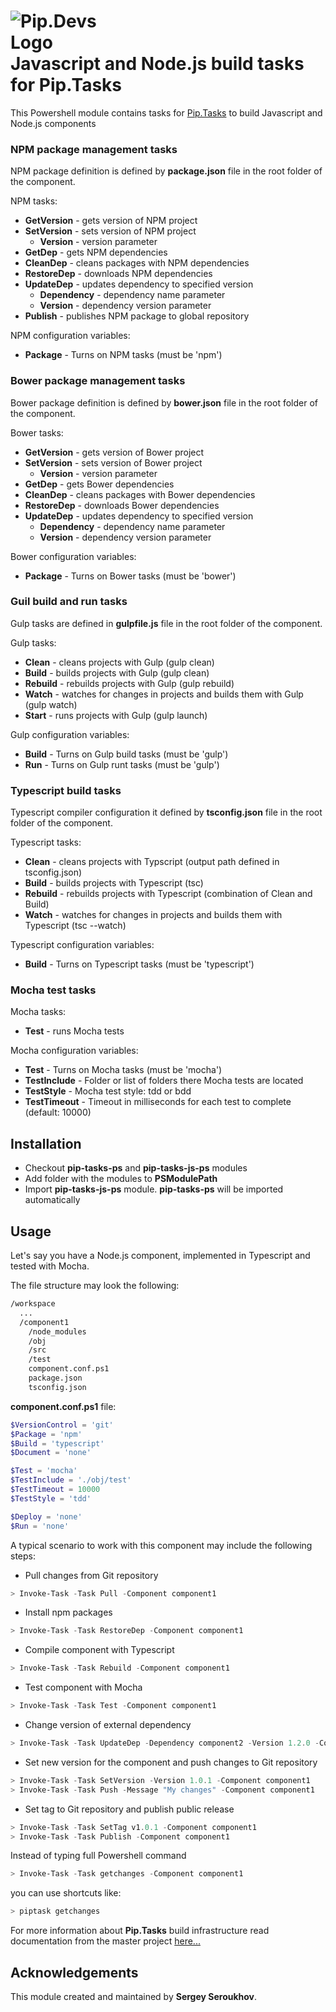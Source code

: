 # <img src="https://github.com/pip-tasks/pip-tasks-ps/raw/master/artifacts/logo.png" alt="Pip.Devs Logo" style="max-width:30%"> <br/> Javascript and Node.js build tasks for Pip.Tasks

This Powershell module contains tasks for [Pip.Tasks](https://github.com/pip-tasks/pip-tasks-ps) to build Javascript and Node.js components

### NPM package management tasks

NPM package definition is defined by **package.json** file in the root folder of the component.

NPM tasks:
* **GetVersion** - gets version of NPM project
* **SetVersion** - sets version of NPM project
  - **Version** - version parameter
* **GetDep** - gets NPM dependencies
* **CleanDep** - cleans packages with NPM dependencies
* **RestoreDep** - downloads NPM dependencies 
* **UpdateDep** - updates dependency to specified version
  - **Dependency** - dependency name parameter
  - **Version** - dependency version parameter
* **Publish** - publishes NPM package to global repository

NPM configuration variables:
* **Package** - Turns on NPM tasks (must be 'npm')

### Bower package management tasks

Bower package definition is defined by **bower.json** file in the root folder of the component.

Bower tasks:
* **GetVersion** - gets version of Bower project
* **SetVersion** - sets version of Bower project
  - **Version** - version parameter
* **GetDep** - gets Bower dependencies
* **CleanDep** - cleans packages with Bower dependencies
* **RestoreDep** - downloads Bower dependencies
* **UpdateDep** - updates dependency to specified version
  - **Dependency** - dependency name parameter
  - **Version** - dependency version parameter

Bower configuration variables:
* **Package** - Turns on Bower tasks (must be 'bower')

### Guil build and run tasks

Gulp tasks are defined in **gulpfile.js** file in the root folder of the component.

Gulp tasks:
* **Clean** - cleans projects with Gulp (gulp clean)
* **Build** - builds projects  with Gulp (gulp clean)
* **Rebuild** - rebuilds projects with Gulp (gulp rebuild)
* **Watch** - watches for changes in projects and builds them with Gulp (gulp watch)
* **Start** - runs projects with Gulp (gulp launch)

Gulp configuration variables:
* **Build** - Turns on Gulp build tasks (must be 'gulp')
* **Run** - Turns on Gulp runt tasks (must be 'gulp')

### Typescript build tasks

Typescript compiler configuration it defined by **tsconfig.json** file in the root folder of the component.

Typescript tasks:
* **Clean** - cleans projects with Typscript (output path defined in tsconfig.json)
* **Build** - builds projects  with Typescript (tsc)
* **Rebuild** - rebuilds projects with Typescript (combination of Clean and Build)
* **Watch** - watches for changes in projects and builds them with Typescript (tsc --watch)

Typescript configuration variables:
* **Build** - Turns on Typescript tasks (must be 'typescript')

### Mocha test tasks

Mocha tasks:
* **Test** - runs Mocha tests

Mocha configuration variables:
* **Test** - Turns on Mocha tasks (must be 'mocha')
* **TestInclude** - Folder or list of folders there Mocha tests are located
* **TestStyle** - Mocha test style: tdd or bdd
* **TestTimeout** - Timeout in milliseconds for each test to complete (default: 10000)

## Installation

* Checkout **pip-tasks-ps** and **pip-tasks-js-ps** modules
* Add folder with the modules to **PSModulePath**
* Import **pip-tasks-js-ps** module. **pip-tasks-ps** will be imported automatically

## Usage

Let's say you have a Node.js component, implemented in Typescript and tested with Mocha.

The file structure may look the following:
```bash
/workspace
  ...
  /component1
    /node_modules
    /obj
    /src
    /test
    component.conf.ps1
    package.json
    tsconfig.json
```

**component.conf.ps1** file:
```powershell
$VersionControl = 'git'
$Package = 'npm'
$Build = 'typescript'
$Document = 'none'

$Test = 'mocha'
$TestInclude = './obj/test'
$TestTimeout = 10000
$TestStyle = 'tdd'

$Deploy = 'none'
$Run = 'none'
```

A typical scenario to work with this component may include the following steps:

* Pull changes from Git repository
```powershell
> Invoke-Task -Task Pull -Component component1
```

* Install npm packages
```powershell
> Invoke-Task -Task RestoreDep -Component component1
```

* Compile component with Typescript
```powershell
> Invoke-Task -Task Rebuild -Component component1
```

* Test component with Mocha
```powershell
> Invoke-Task -Task Test -Component component1
```

* Change version of external dependency
```powershell
> Invoke-Task -Task UpdateDep -Dependency component2 -Version 1.2.0 -Component component1
```

* Set new version for the component and push changes to Git repository
```powershell
> Invoke-Task -Task SetVersion -Version 1.0.1 -Component component1
> Invoke-Task -Task Push -Message "My changes" -Component component1
```

* Set tag to Git repository and publish public release
```powershell
> Invoke-Task -Task SetTag v1.0.1 -Component component1
> Invoke-Task -Task Publish -Component component1
```

Instead of typing full Powershell command 
```powershell
> Invoke-Task -Task getchanges -Component component1
```
you can use shortcuts like:
```powershell
> piptask getchanges
```

For more information about **Pip.Tasks** build infrastructure read documentation 
from the master project [here...](https://github.com/pip-tasks/pip-tasks-ps)

## Acknowledgements

This module created and maintained by **Sergey Seroukhov**.
